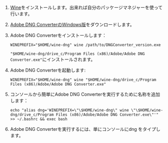 1.  [Wine](http://www.winehq.org/)をインストールします。出来れば自分のパッケージマネジャーを使って行います。
2.  [Adobe DNG
    ConverterのWindows版](http://suportdownloads.adobe.com/product.jsp?product=106&platform/=Windows)をダウンロードします。
3.  Adobe DNG Converterをインストールします：

        WINEPREFIX="$HOME/wine-dng" wine /path/to/DNGConverter_version.exe

    `"$HOME/wine-dng/drive_c/Program Files (x86)/Adobe/Adobe DNG Converter.exe"`にインストールされます。
4.  Adobe DNG Converterを起動します:

        WINEPREFIX="$HOME/wine-dng" wine "$HOME/wine-dng/drive_c/Program Files (x86)/Adobe/Adobe DNG Converter.exe"
5.  コンソールから簡単にAdobe DNG
    Converterを実行するために名称を追加します：

        echo "alias dng='WINEPREFIX=\"\$HOME/wine-dng\" wine \"\$HOME/wine-dng/drive_c/Program Files (x86)/Adobe/Adobe DNG Converter.exe\"'" >> ~/.bashrc && exec bash
6.  Adobe DNG Converterを実行するには、単にコンソールにdng
    をタイプします。